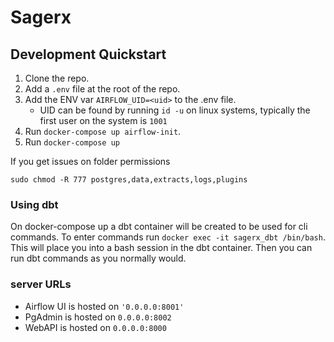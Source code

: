 # Sagerx

## Development Quickstart
1. Clone the repo.
2. Add a `.env` file at the root of the repo.
3. Add the ENV var `AIRFLOW_UID=<uid>` to the .env file.
    - UID can be found by running `id -u` on linux systems, typically the first user on the system is `1001`
4. Run `docker-compose up airflow-init`.
5. Run `docker-compose up`

If you get issues on folder permissions

`sudo chmod -R 777 postgres,data,extracts,logs,plugins`

### Using dbt
On docker-compose up a dbt container will be created to be used for cli commands. To enter commands run `docker exec -it sagerx_dbt /bin/bash`. This will place you into a bash session in the dbt container. Then you can run dbt commands as you normally would.

### server URLs

- Airflow UI is hosted on `'0.0.0.0:8001'`
- PgAdmin is hosted on `0.0.0.0:8002`
- WebAPI is hosted on `0.0.0.0:8000`
